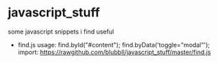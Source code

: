 # javascript_stuff
some javascript snippets i find useful

- find.js
usage:
  find.byId("#content");
  find.byData('toggle="modal"');
import:
  https://rawgithub.com/blubbll/javascript_stuff/master/find.js
